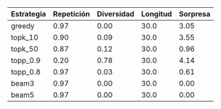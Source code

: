 | Estrategia | Repetición | Diversidad | Longitud | Sorpresa |
|------------|------------|------------|----------|----------|
| greedy | 0.97 | 0.00 | 30.0 | 3.05 |
| topk_10 | 0.90 | 0.09 | 30.0 | 3.55 |
| topk_50 | 0.87 | 0.12 | 30.0 | 0.96 |
| topp_0.9 | 0.20 | 0.78 | 30.0 | 4.14 |
| topp_0.8 | 0.97 | 0.03 | 30.0 | 0.61 |
| beam3 | 0.97 | 0.00 | 30.0 | 0.00 |
| beam5 | 0.97 | 0.00 | 30.0 | 0.00 |
